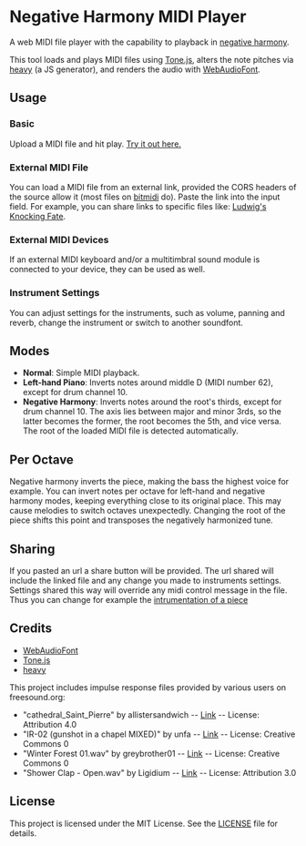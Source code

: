 # Negative Harmony MIDI Player
A web MIDI file player with the capability to playback in [negative harmony](https://en.wikipedia.org/wiki/Negative_harmony).

This tool loads and plays MIDI files using [Tone.js](https://tonejs.github.io/), alters the note pitches via [heavy](https://github.com/Wasted-Audio/hvcc) (a JS generator), and renders the audio with [WebAudioFont](https://github.com/surikov/webaudiofont).

## Usage

### Basic

Upload a MIDI file and hit play. [Try it out here.](https://reinissance.github.io/negative-Harmony/index.html)

### External MIDI File

You can load a MIDI file from an external link, provided the CORS headers of the source allow it (most files on [bitmidi](https://bitmidi.com/) do). Paste the link into the input field. For example, you can share links to specific files like: [Ludwig's Knocking Fate](https://reinissance.github.io/negative-Harmony/index.html?midiFile=https://bitmidi.com/uploads/34948.mid).

### External MIDI Devices

If an external MIDI keyboard and/or a multitimbral sound module is connected to your device, they can be used as well.

### Instrument Settings

You can adjust settings for the instruments, such as volume, panning and reverb, change the instrument or switch to another soundfont.

## Modes

- **Normal**: Simple MIDI playback.
- **Left-hand Piano**: Inverts notes around middle D (MIDI number 62), except for drum channel 10.
- **Negative Harmony**: Inverts notes around the root's thirds, except for drum channel 10. The axis lies between major and minor 3rds, so the latter becomes the former, the root becomes the 5th, and vice versa. The root of the loaded MIDI file is detected automatically.

## Per Octave

Negative harmony inverts the piece, making the bass the highest voice for example. You can invert notes per octave for left-hand and negative harmony modes, keeping everything close to its original place. This may cause melodies to switch octaves unexpectedly. Changing the root of the piece shifts this point and transposes the negatively harmonized tune.

## Sharing

If you pasted an url a share button will be provided. The url shared will include the linked file and any change you made to instruments settings.
Settings shared this way will override any midi control message in the file. Thus you can change for example the [intrumentation of a piece](https://reinissance.github.io/negative-Harmony/index.html?midiFile=https%3A%2F%2Fbitmidi.com%2Fuploads%2F27670.mid&channels=%257B%25220%2522%253A%257B%2522panSlider_0%2522%253A%2522-0.55%2522%252C%2522reverbSlider_0%2522%253A%25220.38%2522%252C%2522volumeSlider_0%2522%253A%252269%2522%257D%252C%25221%2522%253A%257B%2522panSlider_1%2522%253A%2522-0.52%2522%252C%2522reverbSlider_1%2522%253A%25220.33%2522%252C%2522volumeSlider_1%2522%253A%252253%2522%252C%2522sfIndex_1%2522%253A%25221%2522%257D%252C%25222%2522%253A%257B%2522panSlider_2%2522%253A%2522-0.51%2522%252C%2522reverbSlider_2%2522%253A%25220.27%2522%252C%2522volumeSlider_2%2522%253A%252250%2522%252C%2522sfIndex_2%2522%253A%25223%2522%257D%252C%25223%2522%253A%257B%2522panSlider_3%2522%253A%25220.66%2522%252C%2522volumeSlider_3%2522%253A%2522127%2522%252C%2522reverbSlider_3%2522%253A%25220.34%2522%252C%2522sfIndex_3%2522%253A%25221%2522%257D%252C%25224%2522%253A%257B%2522volumeSlider_4%2522%253A%252277%2522%252C%2522reverbSlider_4%2522%253A%25221%2522%257D%257D&perOktave=1&mode=2&negRoot=64&reverbGain=0.46&irUrl=3&speed=0.84)

## Credits

- [WebAudioFont](https://github.com/surikov/webaudiofont)
- [Tone.js](https://tonejs.github.io/)
- [heavy](https://github.com/Wasted-Audio/hvcc)

This project includes impulse response files provided by various users on freesound.org:
- "cathedral_Saint_Pierre" by allistersandwich -- [Link](https://freesound.org/s/479080/) -- License: Attribution 4.0
- "IR-02 (gunshot in a chapel MIXED)" by unfa -- [Link](https://freesound.org/s/182806/) -- License: Creative Commons 0
- "Winter Forest 01.wav" by greybrother01 -- [Link](https://freesound.org/s/463610/) -- License: Creative Commons 0
- "Shower Clap - Open.wav" by Ligidium -- [Link](https://freesound.org/s/192228/) -- License: Attribution 3.0

## License

This project is licensed under the MIT License. See the [LICENSE](LICENSE) file for details.
